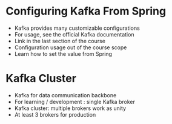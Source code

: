 # Configuring Kafka From Spring

* Kafka provides many customizable configurations
* For usage, see the official Kafka documentation
* Link in the last section of the course
* Configuration usage out of the course scope
* Learn how to set the value from Spring

# Kafka Cluster

* Kafka for data communication backbone
* For learning / development : single Kafka broker
* Kafka cluster: multiple brokers work as unity
* At least 3 brokers for production